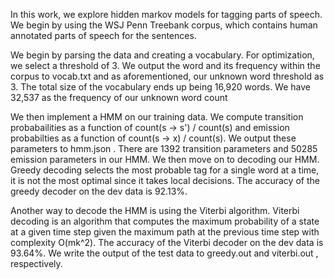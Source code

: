 In this work, we explore hidden markov models for tagging parts of speech. We begin by using the WSJ Penn Treebank corpus, which contains human annotated parts of speech for the sentences.

We begin by parsing the data and creating a vocabulary. For optimization, we select a threshold of 3. We output the word and its frequency within the corpus to vocab.txt and as aforementioned, our unknown word threshold as 3. The total size of the vocabulary ends up being 16,920 words. We have 32,537 as the frequency of our unknown word count

We then implement a HMM on our training data. We compute transition probabailities as a function of count(s -> s') / count(s) and emission probabilties as a function of count(s -> x) / count(s). We output these parameters to hmm.json . There are 1392 transition parameters and 50285 emission parameters in our HMM.
We then move on to decoding our HMM. Greedy decoding selects the most probable tag for a single word at a time, it is not the most optimal since it takes local decisions. The accuracy of the greedy decoder on the dev data is 92.13%.

Another way to decode the HMM is using the Viterbi algorithm. Viterbi decoding is an algorithm that computes the maximum probability of a state at a given time step given the maximum path at the previous time step with complexity O(mk^2). The accuracy of the Viterbi decoder on the dev data is 93.64%.
We write the output of the test data to greedy.out and viterbi.out , respectively.